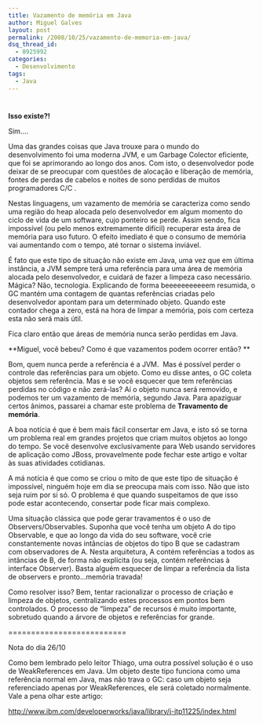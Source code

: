 ```yaml
---
title: Vazamento de memória em Java
author: Miguel Galves
layout: post
permalink: /2008/10/25/vazamento-de-memoria-em-java/
dsq_thread_id:
  - 8925992
categories:
  - Desenvolvimento
tags:
  - Java
---
```

# 

**Isso existe?!**

Sim….

Uma das grandes coisas que Java trouxe para o mundo do desenvolvimento foi uma moderna JVM, e um Garbage Colector eficiente, que foi se aprimorando ao longo dos anos. Com isto, o desenvolvedor pode deixar de se preocupar com questões de alocação e liberação de memória, fontes de perdas de cabelos e noites de sono perdidas de muitos programadores C/C .

Nestas linguagens, um vazamento de memória se caracteriza como sendo uma região do heap alocada pelo desenvolvedor em algum momento do ciclo de vida de um software, cujo ponteiro se perde. Assim sendo, fica impossível (ou pelo menos extremamente difícil) recuperar esta área de memória para uso futuro. O efeito imediato é que o consumo de memória vai aumentando com o tempo, até tornar o sistema inviável.

É fato que este tipo de situação não existe em Java, uma vez que em última instância, a JVM sempre terá uma referência para uma área de memória alocada pelo desenvolvedor, e cuidará de fazer a limpeza caso necessário. Mágica? Não, tecnologia. Explicando de forma beeeeeeeeeeem resumida, o GC mantém uma contagem de quantas referências criadas pelo desenvolvedor apontam para um determinado objeto. Quando este contador chega a zero, está na hora de limpar a memória, pois com certeza esta não será mais útil.

Fica claro então que áreas de memória nunca serão perdidas em Java.

**Miguel, você bebeu? Como é que vazamentos podem ocorrer então? **

Bom, quem nunca perde a referência é a JVM.  Mas é possível perder o controle das referências para um objeto. Como eu disse antes, o GC coleta objetos sem referência. Mas e se você esquecer que tem referências perdidas no código e não zerá-las? Aí o objeto nunca será removido, e podemos ter um vazamento de memória, segundo Java. Para apaziguar certos ânimos, passarei a chamar este problema de **Travamento de memória**.

A boa notícia é que é bem mais fácil consertar em Java, e isto só se torna um problema real em grandes projetos que criam muitos objetos ao longo do tempo. Se você desenvolve exclusivamente para Web usando servidores de aplicação como JBoss, provavelmente pode fechar este artigo e voltar às suas atividades cotidianas.

A má notícia é que como se criou o mito de que este tipo de situação é impossível, ninguém hoje em dia se preocupa mais com isso. Não que isto seja ruim por si só. O problema é que quando suspeitamos de que isso pode estar acontecendo, consertar pode ficar mais complexo.

Uma situação clássica que pode gerar travamentos é o uso de Observers/Observables. Suponha que você tenha um objeto A do tipo Observable, e que ao longo da vida do seu software, você crie constantemente novas intâncias de objetos do tipo B que se cadastram com observadores de A. Nesta arquitetura, A contém referências a todos as intâncias de B, de forma não explícita (ou seja, contém referências à interface Observer). Basta alguém esquecer de limpar a referência da lista de observers e pronto…memória travada!

Como resolver isso? Bem, tentar racionalizar o processo de criação e limpeza de objetos, centralizando estes processos em pontos bem controlados. O processo de “limpeza” de recursos é muito importante, sobretudo quando a árvore de objetos e referências for grande.

==========================

Nota do dia 26/10

Como bem lembrado pelo leitor Thiago, uma outra possível solução é o uso de WeakReferences em Java. Um objeto deste tipo funciona como uma referência normal em Java, mas não trava o GC: caso um objeto seja referenciado apenas por WeakReferences, ele será coletado normalmente. Vale a pena olhar este artigo:

[http://www.ibm.com/developerworks/java/library/j-jtp11225/index.html ][1]

 [1]: http://www.ibm.com/developerworks/java/library/j-jtp11225/index.html